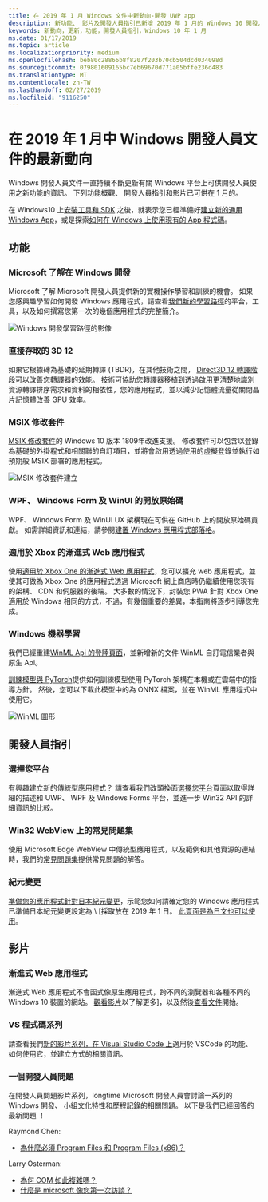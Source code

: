 ```yaml
---
title: 在 2019 年 1 月 Windows 文件中新動向-開發 UWP app
description: 新功能、 影片及開發人員指引已新增 2019 年 1 月的 Windows 10 開發人員文件
keywords: 新動向，更新，功能，開發人員指引，Windows 10 年 1 月
ms.date: 01/17/2019
ms.topic: article
ms.localizationpriority: medium
ms.openlocfilehash: beb80c28866b8f8207f203b70cb504dcd034098d
ms.sourcegitcommit: 079801609165bc7eb69670d771a05bffe236d483
ms.translationtype: MT
ms.contentlocale: zh-TW
ms.lasthandoff: 02/27/2019
ms.locfileid: "9116250"
---
```

# <a name="whats-new-in-the-windows-developer-docs-in-january-2019"></a>在 2019 年 1 月中 Windows 開發人員文件的最新動向

Windows 開發人員文件一直持續不斷更新有關 Windows 平台上可供開發人員使用之新功能的資訊。 下列功能概觀、 開發人員指引和影片已可供在 1 月的。

在 Windows10 上[安裝工具和 SDK](https://go.microsoft.com/fwlink/?LinkId=821431) 之後，就表示您已經準備好[建立新的通用 Windows App](../get-started/create-uwp-apps.md)，或是探索[如何在 Windows 上使用現有的 App 程式碼](../porting/index.md)。

## <a name="features"></a>功能

### <a name="windows-development-on-microsoft-learn"></a>Microsoft 了解在 Windows 開發

Microsoft 了解 Microsoft 開發人員提供新的實機操作學習和訓練的機會。 如果您感興趣學習如何開發 Windows 應用程式，請查看[我們新的學習路徑](https://docs.microsoft.com/learn/paths/develop-windows10-apps/)的平台，工具，以及如何撰寫您第一次的幾個應用程式的完整簡介。

![Windows 開發學習路徑的影像](images/windows-learn.png)

### <a name="direct-3d-12"></a>直接存取的 3D 12

如果它根據磚為基礎的延期轉譯 (TBDR)，在其他技術之間， [Direct3D 12 轉譯階段](/windows/desktop/direct3d12/direct3d-12-render-passes)可以改善您轉譯器的效能。 技術可協助您轉譯器移植到透過啟用更清楚地識別資源轉譯排序需求和資料的相依性，您的應用程式，並以減少記憶體流量從關閉晶片記憶體改善 GPU 效率。

### <a name="msix-modification-packages"></a>MSIX 修改套件

[MSIX 修改套件](https://docs.microsoft.com/windows/msix/modification-package-1809-update)的 Windows 10 版本 1809年改進支援。 修改套件可以包含以登錄為基礎的外掛程式和相關聯的自訂項目，並將會啟用透過使用的虛擬登錄並執行如預期般 MSIX 部署的應用程式。

![MSIX 修改套件建立](images/msix-modification-package.png)

### <a name="open-source-of-wpf-windows-forms-and-winui"></a>WPF、 Windows Form 及 WinUI 的開放原始碼

WPF、 Windows Form 及 WinUI UX 架構現在可供在 GitHub 上的開放原始碼貢獻。 如需詳細資訊和連結，請參閱[建置 Windows 應用程式部落格](https://blogs.windows.com/buildingapps/2018/12/04/announcing-open-source-of-wpf-windows-forms-and-winui-at-microsoft-connect-2018/#OKZjJs1VVTrMMtkL.97)。

### <a name="progressive-web-apps-for-xbox"></a>適用於 Xbox 的漸進式 Web 應用程式

使用[適用於 Xbox One 的漸進式 Web 應用程式](https://docs.microsoft.com/microsoft-edge/progressive-web-apps/xbox-considerations)，您可以擴充 web 應用程式，並使其可做為 Xbox One 的應用程式透過 Microsoft 網上商店時仍繼續使用您現有的架構、 CDN 和伺服器的後端。 大多數的情況下，封裝您 PWA 針對 Xbox One 適用於 Windows 相同的方式，不過，有幾個重要的差異，本指南將逐步引導您完成。

### <a name="windows-machine-learning"></a>Windows 機器學習

我們已經重建[WinML Api 的登陸頁面](https://docs.microsoft.com/windows/ai/api-reference)，並新增新的文件 WinML 自訂電信業者與原生 Api。

[訓練模型與 PyTorch](https://docs.microsoft.com/windows/ai/train-model-pytorch)提供如何訓練模型使用 PyTorch 架構在本機或在雲端中的指導方針。 然後，您可以下載此模型中的為 ONNX 檔案，並在 WinML 應用程式中使用它。

![WinML 圖形](images/winml-graphic.png)

## <a name="developer-guidance"></a>開發人員指引

### <a name="choose-your-platform"></a>選擇您平台

有興趣建立新的傳統型應用程式？ 請查看我們改頭換面[選擇您平台](https://docs.microsoft.com/windows/desktop/choose-your-technology)頁面以取得詳細的描述和 UWP、 WPF 及 Windows Forms 平台，並進一步 Win32 API 的詳細資訊的比較。

### <a name="faqs-on-win32-webview"></a>Win32 WebView 上的常見問題集

使用 Microsoft Edge WebView 中傳統型應用程式，以及範例和其他資源的連結時，我們的[常見問題集](https://docs.microsoft.com/windows/communitytoolkit/controls/wpf-winforms/webview#frequently-asked-questions-faqs)提供常見問題的解答。

### <a name="japanese-era-change"></a>紀元變更

[準備您的應用程式針對日本紀元變更](../design/globalizing/japanese-era-change.md)，示範您如何請確定您的 Windows 應用程式已準備日本紀元變更設定為 \ [採取放在 2019 年 1 日。 [此頁面是為日文也可以使用](https://docs.microsoft.com/ja-jp/windows/uwp/design/globalizing/japanese-era-change)。

## <a name="videos"></a>影片

### <a name="progressive-web-apps"></a>漸進式 Web 應用程式

漸進式 Web 應用程式不會函式像原生應用程式，跨不同的瀏覽器和各種不同的 Windows 10 裝置的網站。 [觀看影片](https://youtu.be/ugAewC3308Y)以了解更多]，以及然後[查看文件](https://aka.ms/Windows-PWA)開始。

### <a name="vs-code-series"></a>VS 程式碼系列

請查看我們[新的影片系列，在 Visual Studio Code 上](https://www.youtube.com/playlist?list=PLlrxD0HtieHjQX77y-0sWH9IZBTmv1tTx)適用於 VSCode 的功能、 如何使用它，並建立方式的相關資訊。

### <a name="one-dev-question"></a>一個開發人員問題

在開發人員問題影片系列，longtime Microsoft 開發人員會討論一系列的 Windows 開發、 小組文化特性和歷程記錄的相關問題。 以下是我們已經回答的最新問題 ！

Raymond Chen:

* [為什麼必須 Program Files 和 Program Files (x86)？](https://youtu.be/N7o9eJpFYco)

Larry Osterman:

* [為何 COM 如此複雜嗎？](https://youtu.be/-gkXAV-StVA )
* [什麼是 microsoft 像您第一次訪談？](https://youtu.be/qRb6otsHG5c)

